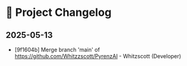 # 📜 Project Changelog

## 2025-05-13

- [9f1604b] Merge branch 'main' of https://github.com/Whitzzscott/PyrenzAI - Whitzscott (Developer)
